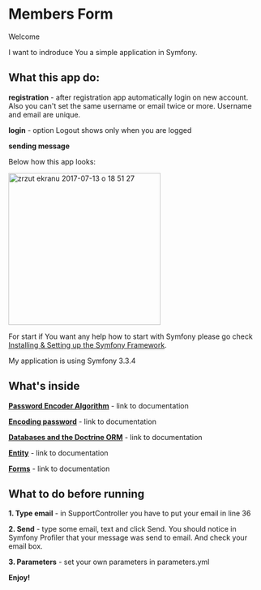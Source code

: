 Members Form
=============

Welcome

I want to indroduce You a simple application in Symfony. 

What this app do:
-----------------

**registration** - after registration app automatically login on new account. Also you can't set the same 
username or email twice or more. Username and email are unique.

**login** - option Logout shows only when you are logged 

**sending message**


Below how this app looks:

<img width="300" alt="zrzut ekranu 2017-07-13 o 18 51 27" src="https://user-images.githubusercontent.com/27738202/28178730-c52a9908-67ff-11e7-8db5-069d4c4c41c2.png">




For start if You want any help how to start with Symfony please go check [Installing & Setting up the Symfony Framework][1].

My application is using Symfony 3.3.4

What's inside
-------------

[**Password Encoder Algorithm**][1] - link to documentation

[**Encoding password**][2] - link to documentation

[**Databases and the Doctrine ORM**][3] - link to documentation

[**Entity**][4] - link to documentation

[**Forms**][5] - link to documentation

What to do before running
-------------------------

**1. Type email** - in SupportController you have to put your email in line 36

**2. Send** - type some email, text and click Send. You should notice in Symfony Profiler that your message
              was send to email. And check your email box.
              
**3. Parameters** - set your own parameters in parameters.yml


**Enjoy!**

[1]:    https://symfony.com/doc/current/security/named_encoders.html
[2]:    http://symfony.com/blog/new-in-symfony-2-7-security-improvements
[3]:    http://symfony.com/doc/current/doctrine.html
[4]:    https://symfony.com/doc/current/bundles/SensioGeneratorBundle/commands/generate_doctrine_entity.html
[5]:    http://symfony.com/doc/current/forms.html

